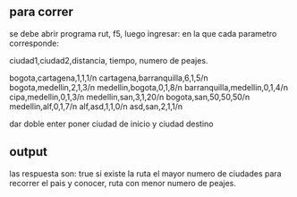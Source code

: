 ## para correr
se debe abrir programa rut, f5, luego ingresar:
en la que cada parametro corresponde:

ciudad1,ciudad2,distancia, tiempo, numero de peajes.

bogota,cartagena,1,1,1/n
cartagena,barranquilla,6,1,5/n
bogota,medellin,2,1,3/n
medellin,bogota,0,1,8/n
barranquilla,medellin,0,1,4/n
cipa,medellin,0,1,3/n
medellin,san,3,1,20/n
bogota,san,50,50,50/n
medellin,alf,0,1,7/n
alf,asd,1,1,0/n
asd,san,2,1,1/n

dar doble enter
poner ciudad de inicio y ciudad destino

## output
las respuesta son:
true si existe la ruta
el mayor numero de ciudades para recorrer el pais y conocer,
ruta con menor numero de peajes.


